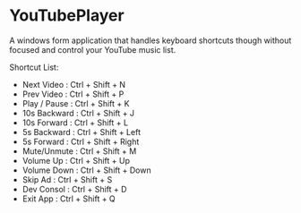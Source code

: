 # YouTubePlayer
A windows form application that handles keyboard shortcuts though without focused and control your YouTube music list.

Shortcut List:
  - Next Video    : Ctrl + Shift + N 
  - Prev Video    : Ctrl + Shift + P
  - Play / Pause  : Ctrl + Shift + K
  - 10s Backward  : Ctrl + Shift + J
  - 10s Forward   : Ctrl + Shift + L
  - 5s Backward   : Ctrl + Shift + Left
  - 5s Forward    : Ctrl + Shift + Right
  - Mute/Unmute   : Ctrl + Shift + M
  - Volume Up     : Ctrl + Shift + Up
  - Volume Down   : Ctrl + Shift + Down
  - Skip Ad       : Ctrl + Shift + S
  - Dev Consol    : Ctrl + Shift + D
  - Exit App      : Ctrl + Shift + Q
